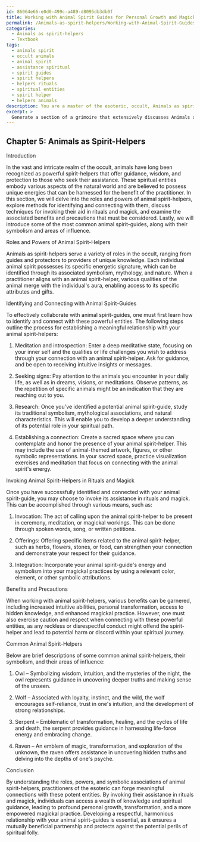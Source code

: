 ```yaml
---
id: 86064e66-e0d0-499c-a489-d8095db3db0f
title: Working with Animal Spirit Guides for Personal Growth and Magick
permalink: /Animals-as-spirit-helpers/Working-with-Animal-Spirit-Guides-for-Personal-Growth-and-Magick/
categories:
  - Animals as spirit-helpers
  - Textbook
tags:
  - animals spirit
  - occult animals
  - animal spirit
  - assistance spiritual
  - spirit guides
  - spirit helpers
  - helpers rituals
  - spiritual entities
  - spirit helper
  - helpers animals
description: You are a master of the esoteric, occult, Animals as spirit-helpers and education, you have written many textbooks on the subject in ways that provide students with rich and deep understanding of the subject. You are being asked to write textbook-like sections on a topic and you do it with full context, explainability, and reliability in accuracy to the true facts of the topic at hand, in a textbook style that a student would easily be able to learn from, in a rich, engaging, and contextual way. Always include relevant context (such as formulas and history), related concepts, and in a way that someone can gain deep insights from.
excerpt: > 
  Generate a section of a grimoire that extensively discusses Animals as spirit-helpers, detailing their roles and powers in the occult. Provide a comprehensive explanation on how to identify, connect, and work with different animal spirit-guides in esoteric practices, including methods for invoking their assistance in rituals and magick, and the associated benefits and precautions to consider. Additionally, include brief descriptions of a few common animal spirit-helpers, their symbolism, and their areas of influence in the mystical realm.
---
```

## Chapter 5: Animals as Spirit-Helpers

Introduction

In the vast and intricate realm of the occult, animals have long been recognized as powerful spirit-helpers that offer guidance, wisdom, and protection to those who seek their assistance. These spiritual entities embody various aspects of the natural world and are believed to possess unique energies that can be harnessed for the benefit of the practitioner. In this section, we will delve into the roles and powers of animal spirit-helpers, explore methods for identifying and connecting with them, discuss techniques for invoking their aid in rituals and magick, and examine the associated benefits and precautions that must be considered. Lastly, we will introduce some of the most common animal spirit-guides, along with their symbolism and areas of influence.

Roles and Powers of Animal Spirit-Helpers

Animals as spirit-helpers serve a variety of roles in the occult, ranging from guides and protectors to providers of unique knowledge. Each individual animal spirit possesses its specific energetic signature, which can be identified through its associated symbolism, mythology, and nature. When a practitioner aligns with an animal spirit-helper, various qualities of the animal merge with the individual's aura, enabling access to its specific attributes and gifts.

Identifying and Connecting with Animal Spirit-Guides

To effectively collaborate with animal spirit-guides, one must first learn how to identify and connect with these powerful entities. The following steps outline the process for establishing a meaningful relationship with your animal spirit-helpers:

1. Meditation and introspection: Enter a deep meditative state, focusing on your inner self and the qualities or life challenges you wish to address through your connection with an animal spirit-helper. Ask for guidance, and be open to receiving intuitive insights or messages.

2. Seeking signs: Pay attention to the animals you encounter in your daily life, as well as in dreams, visions, or meditations. Observe patterns, as the repetition of specific animals might be an indication that they are reaching out to you.

3. Research: Once you've identified a potential animal spirit-guide, study its traditional symbolism, mythological associations, and natural characteristics. This will enable you to develop a deeper understanding of its potential role in your spiritual path.

4. Establishing a connection: Create a sacred space where you can contemplate and honor the presence of your animal spirit-helper. This may include the use of animal-themed artwork, figures, or other symbolic representations. In your sacred space, practice visualization exercises and meditation that focus on connecting with the animal spirit's energy.

Invoking Animal Spirit-Helpers in Rituals and Magick

Once you have successfully identified and connected with your animal spirit-guide, you may choose to invoke its assistance in rituals and magick. This can be accomplished through various means, such as:

1. Invocation: The act of calling upon the animal spirit-helper to be present in ceremony, meditation, or magickal workings. This can be done through spoken words, song, or written petitions.

2. Offerings: Offering specific items related to the animal spirit-helper, such as herbs, flowers, stones, or food, can strengthen your connection and demonstrate your respect for their guidance.

3. Integration: Incorporate your animal spirit-guide's energy and symbolism into your magickal practices by using a relevant color, element, or other symbolic attributions.

Benefits and Precautions

When working with animal spirit-helpers, various benefits can be garnered, including increased intuitive abilities, personal transformation, access to hidden knowledge, and enhanced magickal practice. However, one must also exercise caution and respect when connecting with these powerful entities, as any reckless or disrespectful conduct might offend the spirit-helper and lead to potential harm or discord within your spiritual journey.

Common Animal Spirit-Helpers

Below are brief descriptions of some common animal spirit-helpers, their symbolism, and their areas of influence:

1. Owl – Symbolizing wisdom, intuition, and the mysteries of the night, the owl represents guidance in uncovering deeper truths and making sense of the unseen.

2. Wolf – Associated with loyalty, instinct, and the wild, the wolf encourages self-reliance, trust in one's intuition, and the development of strong relationships.

3. Serpent – Emblematic of transformation, healing, and the cycles of life and death, the serpent provides guidance in harnessing life-force energy and embracing change.

4. Raven – An emblem of magic, transformation, and exploration of the unknown, the raven offers assistance in uncovering hidden truths and delving into the depths of one's psyche.

Conclusion

By understanding the roles, powers, and symbolic associations of animal spirit-helpers, practitioners of the esoteric can forge meaningful connections with these potent entities. By invoking their assistance in rituals and magick, individuals can access a wealth of knowledge and spiritual guidance, leading to profound personal growth, transformation, and a more empowered magickal practice. Developing a respectful, harmonious relationship with your animal spirit-guides is essential, as it ensures a mutually beneficial partnership and protects against the potential perils of spiritual folly.
